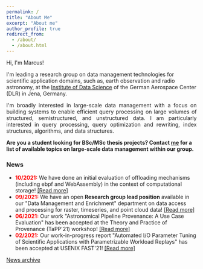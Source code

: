 ```yaml
---
permalink: /
title: "About Me"
excerpt: "About me"
author_profile: true
redirect_from: 
  - /about/
  - /about.html
---
```


Hi, I'm Marcus!

I'm leading a research group on data management technologies for scientific application domains, such as, earth observation and radio astronomy, at the [Institute of Data Science](https://www.dlr.de/dw/en/desktopdefault.aspx/tabid-12192/21400_read-49437/) of the German Aerospace Center (DLR) in Jena, Germany.

<p align="justify">
I'm broadly interested in large-scale data management with a focus on building systems to enable efficient query processing on large volumes
of structured, semistructured, and unstructured data. I am particularly interested in query processing, query optimization and rewriting, index
structures, algorithms, and data structures.</p>

**Are you a student looking for BSc/MSc thesis projects? Contact [me](mailto:marcus.paradies@dlr.de) for a list of available topics on large-scale data management within our group.**

### News
* <span style="color:red;font-weight:bold">10/2021:</span> We have done an initial evaluation of offloading mechanisms (including ebpf and WebAssembly) in the context of computational storage! [[Read more]](https://marcusparadies.github.io/files/ebpf_vs_wasm_report.pdf)
* <span style="color:red;font-weight:bold">09/2021:</span> We have an open **Research group lead position** available in our "Data Management and Enrichment" department on data access and processing for raster, timeseries, and point cloud data! [[Read more]](https://www.dlr.de/dlr/jobs/en/desktopdefault.aspx/tabid-10596/1003_read-46732/)
* <span style="color:red;font-weight:bold">06/2021:</span> Our work "Astronomical Pipeline Provenance: A Use Case Evaluation" has been accepted at the Theory and Practice of Provenance (TaPP'21) workshop! [[Read more]](https://marcusparadies.github.io/publication/tapp-astro_pipelines)
* <span style="color:red;font-weight:bold">02/2021:</span> Our work-in-progress report "Automated I/O Parameter Tuning of Scientific Applications with Parametrizable Workload Replays" has been accepted at USENIX FAST'21! [[Read more]](https://marcusparadies.github.io/publication/fast-wip_parametrizable_workload_replays)
<!--* <span style="color:red;font-weight:bold">07/2020:</span> Our paper "Masha: Sampling-Based Performance Prediction of Big Data Applications in Resource-Constrained Clusters" has been accepted at the DISPA workshop (co-located with VLDB)! [[Read more]](https://marcusparadies.github.io/publication/dispa-performance_prediction)-->
<!--* <span style="color:red;font-weight:bold">02/2020:</span> We have **open student positions (working student/internship/thesis)** available in our "Data Management Technologies" on data storage and data-intensive systems! [[Read more]](https://www.dlr.de/dlr/jobs/desktopdefault.aspx/tabid-10596/1003_read-40365/) -->

[News archive](https://marcusparadies.github.io/archive/)
